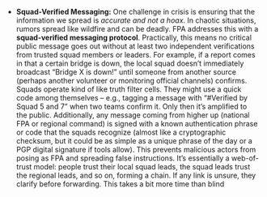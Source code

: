 - **Squad-Verified Messaging:** One challenge in crisis is ensuring that the information we spread is _accurate and not a hoax_. In chaotic situations, rumors spread like wildfire and can be deadly. FPA addresses this with a **squad-verified messaging protocol**. Practically, this means no critical public message goes out without at least two independent verifications from trusted squad members or leaders. For example, if a report comes in that a certain bridge is down, the local squad doesn’t immediately broadcast “Bridge X is down!” until someone from another source (perhaps another volunteer or monitoring official channels) confirms. Squads operate kind of like truth filter cells. They might use a quick code among themselves – e.g., tagging a message with “#Verified by Squad 5 and 7” when two teams confirm it. Only then it’s amplified to the public. Additionally, any message coming from higher up (national FPA or regional command) is signed with a known authentication phrase or code that the squads recognize (almost like a cryptographic checksum, but it could be as simple as a unique phrase of the day or a PGP digital signature if tools allow). This prevents malicious actors from posing as FPA and spreading false instructions. It’s essentially a web-of-trust model: people trust their local squad leads, the squad leads trust the regional leads, and so on, forming a chain. If any link is unsure, they clarify before forwarding. This takes a bit more time than blind